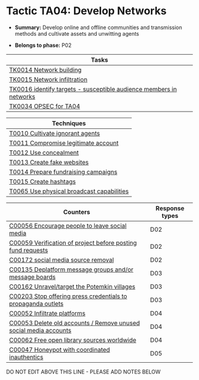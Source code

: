 # Tactic TA04: Develop Networks

* **Summary:** Develop online and offline communities and transmission methods and cultivate assets and unwitting agents

* **Belongs to phase:** P02



| Tasks |
| ----- |
| [TK0014 Network building](../generated_pages/tasks/TK0014.md) |
| [TK0015 Network infiltration](../generated_pages/tasks/TK0015.md) |
| [TK0016 identify targets - susceptible audience members in networks](../generated_pages/tasks/TK0016.md) |
| [TK0034 OPSEC for TA04](../generated_pages/tasks/TK0034.md) |



| Techniques |
| ---------- |
| [T0010 Cultivate ignorant agents](../generated_pages/techniques/T0010.md) |
| [T0011 Compromise legitimate account](../generated_pages/techniques/T0011.md) |
| [T0012 Use concealment](../generated_pages/techniques/T0012.md) |
| [T0013 Create fake websites](../generated_pages/techniques/T0013.md) |
| [T0014 Prepare fundraising campaigns](../generated_pages/techniques/T0014.md) |
| [T0015 Create hashtags](../generated_pages/techniques/T0015.md) |
| [T0065 Use physical broadcast capabilities](../generated_pages/techniques/T0065.md) |



| Counters | Response types |
| -------- | -------------- |
| [C00056 Encourage people to leave social media](../generated_pages/counters/C00056.md) | D02 |
| [C00059 Verification of project before posting fund requests](../generated_pages/counters/C00059.md) | D02 |
| [C00172 social media source removal](../generated_pages/counters/C00172.md) | D02 |
| [C00135 Deplatform message groups and/or message boards](../generated_pages/counters/C00135.md) | D03 |
| [C00162 Unravel/target the Potemkin villages](../generated_pages/counters/C00162.md) | D03 |
| [C00203 Stop offering press credentials to propaganda outlets](../generated_pages/counters/C00203.md) | D03 |
| [C00052 Infiltrate platforms](../generated_pages/counters/C00052.md) | D04 |
| [C00053 Delete old accounts / Remove unused social media accounts](../generated_pages/counters/C00053.md) | D04 |
| [C00062 Free open library sources worldwide](../generated_pages/counters/C00062.md) | D04 |
| [C00047 Honeypot with coordinated inauthentics](../generated_pages/counters/C00047.md) | D05 |


DO NOT EDIT ABOVE THIS LINE - PLEASE ADD NOTES BELOW